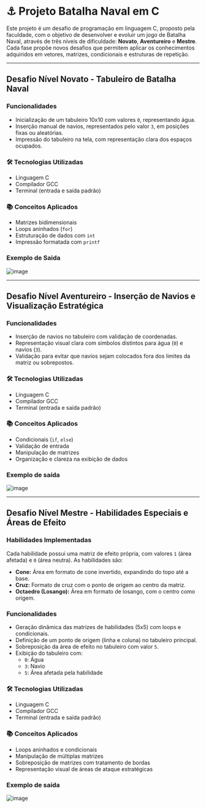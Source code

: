 # ⚓ Projeto Batalha Naval em C

Este projeto é um desafio de programação em linguagem C, proposto pela faculdade, com o objetivo de desenvolver e evoluir um jogo de Batalha Naval, através de três níveis de dificuldade: **Novato**, **Aventureiro** e **Mestre**. Cada fase propõe novos desafios que permitem aplicar os conhecimentos adquiridos em vetores, matrizes, condicionais e estruturas de repetição.

---

## Desafio Nível Novato - Tabuleiro de Batalha Naval

### Funcionalidades
- Inicialização de um tabuleiro 10x10 com valores `0`, representando água.
- Inserção manual de navios, representados pelo valor `3`, em posições fixas ou aleatórias.
- Impressão do tabuleiro na tela, com representação clara dos espaços ocupados.

### 🛠 Tecnologias Utilizadas
- Linguagem C  
- Compilador GCC  
- Terminal (entrada e saída padrão)

### 📚 Conceitos Aplicados
- Matrizes bidimensionais  
- Loops aninhados (`for`)  
- Estruturação de dados com `int`  
- Impressão formatada com `printf`

### Exemplo de Saida
![image](https://github.com/user-attachments/assets/f0983e1d-cdd8-4bbf-af20-0dc59cf86e9b)

---

## Desafio Nível Aventureiro - Inserção de Navios e Visualização Estratégica

### Funcionalidades
- Inserção de navios no tabuleiro com validação de coordenadas.
- Representação visual clara com símbolos distintos para água (`0`) e navios (`3`).
- Validação para evitar que navios sejam colocados fora dos limites da matriz ou sobrepostos.

### 🛠 Tecnologias Utilizadas
- Linguagem C  
- Compilador GCC  
- Terminal (entrada e saída padrão)

### 📚 Conceitos Aplicados
- Condicionais (`if`, `else`)  
- Validação de entrada  
- Manipulação de matrizes  
- Organização e clareza na exibição de dados

### Exemplo de saída
![image](https://github.com/user-attachments/assets/884c82cf-ea39-4ad2-9691-3de0a0ff7258)

---

## Desafio Nível Mestre - Habilidades Especiais e Áreas de Efeito

### Habilidades Implementadas
Cada habilidade possui uma matriz de efeito própria, com valores `1` (área afetada) e `0` (área neutra). As habilidades são:

- **Cone:** Área em formato de cone invertido, expandindo do topo até a base.
- **Cruz:** Formato de cruz com o ponto de origem ao centro da matriz.
- **Octaedro (Losango):** Área em formato de losango, com o centro como origem.

### Funcionalidades
- Geração dinâmica das matrizes de habilidades (5x5) com loops e condicionais.
- Definição de um ponto de origem (linha e coluna) no tabuleiro principal.
- Sobreposição da área de efeito no tabuleiro com valor `5`.
- Exibição do tabuleiro com:
  - `0`: Água  
  - `3`: Navio  
  - `5`: Área afetada pela habilidade

### 🛠 Tecnologias Utilizadas
- Linguagem C  
- Compilador GCC  
- Terminal (entrada e saída padrão)

### 📚 Conceitos Aplicados
- Loops aninhados e condicionais  
- Manipulação de múltiplas matrizes  
- Sobreposição de matrizes com tratamento de bordas  
- Representação visual de áreas de ataque estratégicas

### Exemplo de saída
![image](https://github.com/user-attachments/assets/368b5d6c-2850-4a9f-a759-002eac7e9c33)


